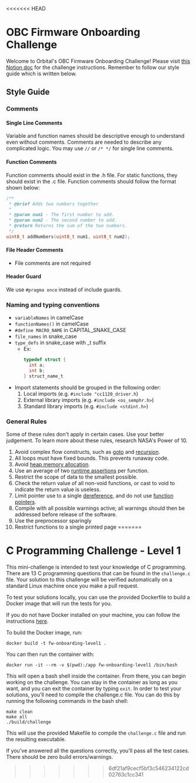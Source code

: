 <<<<<<< HEAD
# OBC Firmware Onboarding Challenge

Welcome to Orbital's OBC Firmware Onboarding Challenge! Please visit [this Notion doc](https://www.notion.so/uworbital/Firmware-Onboarding-Challenge-Updated-24340dfccb0547a5a7246ce6d7207c28) for the challenge instructions. Remember to follow our style guide which is written below.

## Style Guide

### Comments

#### Single Line Comments

Variable and function names should be descriptive enough to understand even without comments. Comments are needed to describe any complicated logic. You may use `//` or `/* */` for single line comments.

#### Function Comments

Function comments should exist in the .h file. For static functions, they should exist in the .c file. Function comments should follow the format shown below:
```c
/**
 * @brief Adds two numbers together
 *
 * @param num1 - The first number to add.
 * @param num2 - The second number to add.
 * @return Returns the sum of the two numbers.
 */
uint8_t addNumbers(uint8_t num1, uint8_t num2);
```

#### File Header Comments

- File comments are not required

#### Header Guard

We use `#pragma once` instead of include guards.

### ****Naming and typing conventions****

-   `variableNames` in camelCase
-   `functionNames()` in camelCase
-   `#define MACRO_NAME` in CAPITAL_SNAKE_CASE
-   `file_names` in snake_case
-   `type_defs` in snake_case with _t suffix
    -   Ex:
        ```c
        typedef struct {
          int a;
          int b;
        } struct_name_t
        ```
-   Import statements should be grouped in the following order:
    1.  Local imports (e.g. `#include "cc1120_driver.h`)
    2.  External library imports (e.g. `#include <os_semphr.h>`)
    3.  Standard library imports (e.g. `#include <stdint.h>`)

### ****General Rules****
Some of these rules don't apply in certain cases. Use your better judgement. To learn more about these rules, research NASA's Power of 10.

1. Avoid complex flow constructs, such as [goto](https://en.wikipedia.org/wiki/Goto) and [recursion](https://en.wikipedia.org/wiki/Recursion_(computer_science)).
2. All loops must have fixed bounds. This prevents runaway code.
3. Avoid [heap memory allocation](https://en.wikipedia.org/wiki/Memory_management#DYNAMIC).
4. Use an average of two [runtime assertions](https://en.wikipedia.org/wiki/Assertion_(software_development)#Assertions_for_run-time_checking) per function.
5. Restrict the scope of data to the smallest possible.
6. Check the return value of all non-void functions, or cast to void to indicate the return value is useless.
7. Limit pointer use to a single [dereference](https://en.wikipedia.org/wiki/Dereference_operator), and do not use [function pointers](https://en.wikipedia.org/wiki/Function_pointer).
8. Compile with all possible warnings active; all warnings should then be addressed before release of the software.
9. Use the preprocessor sparingly
10. Restrict functions to a single printed page
=======
# C Programming Challenge - Level 1

This mini-challenge is intended to test your knowledge of C programming. There are 13 C programming questions that can be found in the `challenge.c` file. Your solution to this challenge will be verified automatically on a standard Linux machine once you make a pull request.

To test your solutions locally, you can use the provided Dockerfile to build a Docker image that will run the tests for you.

If you do not have Docker installed on your machine, you can follow the instructions <a href="https://www.notion.so/uworbital/How-To-Docker">here</a>.
 
To build the Docker image, run:
```
docker build -t fw-onboarding-level1 .
```

You can then run the container with:
```
docker run -it --rm -v $(pwd):/app fw-onboarding-level1 /bin/bash
```

This will open a bash shell inside the container. From there, you can begin working on the challenge. You can stay in the container as long as you want, and you can exit the container by typing `exit`.
In order to test your solutions, you'll need to compile the challenge.c file. You can do this by running the following commands in the bash shell:
```
make clean
make all
./build/challenge
```
This will use the provided Makefile to compile the `challenge.c` file and run the resulting executable.

If you've answered all the questions correctly, you'll pass all the test cases. There should be zero build errors/warnings.

>>>>>>> 6df21af9cecf5bf3c546234122cd02763c1cc341
